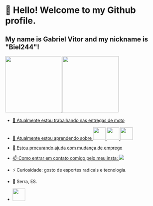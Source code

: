 # 👋 Hello! Welcome to my Github profile.
## My name is Gabriel Vitor and my nickname is "Biel244"!

<div>
<a href="https://github.com/gabrielv244">
<img loading="lazy" height="180em" src="https://github-readme-stats.vercel.app/api/top-langs/?gabrielv244&layout=compact&langs_count=7&theme=dracula"/>
<img loading="lazy" height="180em" src="https://github-readme-stats.vercel.app/api?username=gabrielv244&show_icons=true&theme=dracula&include_all_commits=true&count_private=true"/>
</div>

- 🔭 Atualmente estou trabalhando nas entregas de moto
- 🌱 Atualmente estou aprendendo sobre <img src="https://cdn.jsdelivr.net/gh/devicons/devicon/icons/html5/html5-original-wordmark.svg"  width="40" height="40" /> <img src="https://cdn.jsdelivr.net/gh/devicons/devicon/icons/css3/css3-original-wordmark.svg" width="40" height="40" /> 
            <img src="https://cdn.jsdelivr.net/gh/devicons/devicon/icons/javascript/javascript-original.svg" width="40" height="40" />
- 🤔 Estou procurando ajuda com mudança de emprego
- 📫 Como entrar em contato comigo pelo meu insta: <a href="https://instagram.com/gabriel_v160" target="_blank"><img loading="lazy" src="https://img.shields.io/badge/-Instagram-%23E4405F?style=for-the-badge&logo=instagram&logoColor=white" target="_blank"></a>
- ⚡ Curiosidade: gosto de esportes radicais e tecnologia.
- 📍 Serra, ES.

- <img src="https://cdn.jsdelivr.net/gh/devicons/devicon/icons/devicon/devicon-line.svg" width="40" height="40" />
